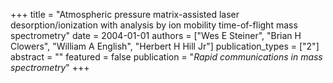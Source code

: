 +++
title = "Atmospheric pressure matrix-assisted laser desorption/ionization with analysis by ion mobility time-of-flight mass spectrometry"
date = 2004-01-01
authors = ["Wes E Steiner", "Brian H Clowers", "William A English", "Herbert H Hill Jr"]
publication_types = ["2"]
abstract = ""
featured = false
publication = "*Rapid communications in mass spectrometry*"
+++

